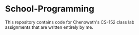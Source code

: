 # School-Programming
This repository contains code for Chenoweth's CS-152 class lab assignments that are written entirely by me.
